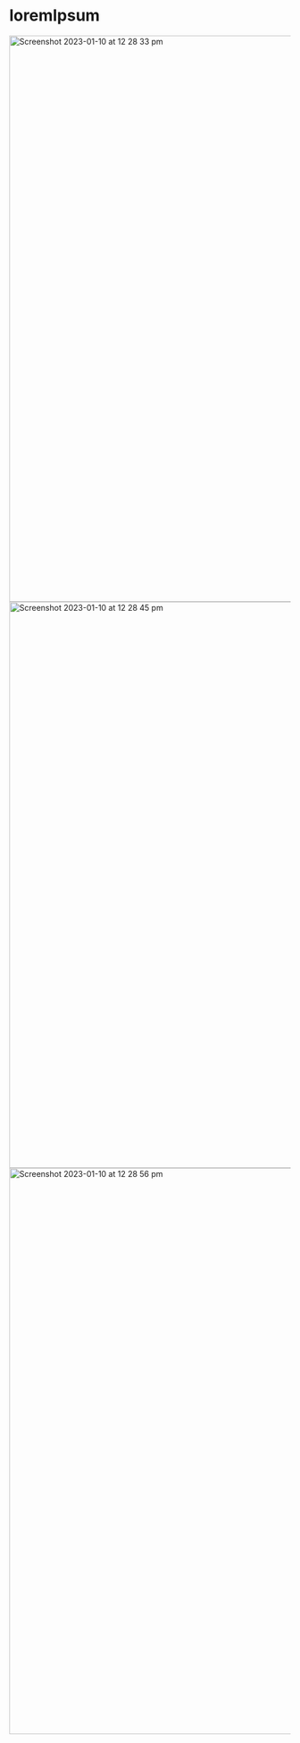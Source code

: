 # loremIpsum

<img width="1013" alt="Screenshot 2023-01-10 at 12 28 33 pm" src="https://user-images.githubusercontent.com/74395645/211448381-b6eb0df4-04dd-46b6-b880-2e8d97dce89d.png">

<img width="1013" alt="Screenshot 2023-01-10 at 12 28 45 pm" src="https://user-images.githubusercontent.com/74395645/211448391-07258bc4-a3eb-46d3-80fa-e327323777c2.png">

<img width="1013" alt="Screenshot 2023-01-10 at 12 28 56 pm" src="https://user-images.githubusercontent.com/74395645/211448396-8eaeacb5-4265-4766-a308-9a52d9bee8be.png">
